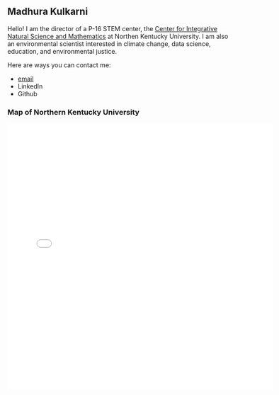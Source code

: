 ## Madhura Kulkarni

Hello! I am the director of a P-16 STEM center, the [Center for Integrative Natural Science and Mathematics](https://www.nku.edu/academics/artsci/about/centers/cinsam.html) at Northen Kentucky University. I am also an environmental scientist interested in climate change, data science, education, and environmental justice. 

Here are ways you can contact me:
* [email](mailto:kulkarnim2@nku.edu)
*  LinkedIn
*  Github

### Map of Northern Kentucky University
<embed type="text/html" src="/img/nku.html" width="600" height="600">
